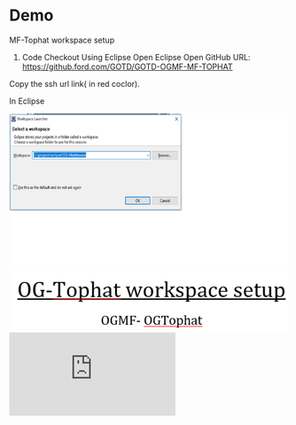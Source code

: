 # Demo
MF-Tophat workspace setup

1. Code Checkout Using Eclipse
Open Eclipse
Open GitHub URL: https://github.ford.com/GOTD/GOTD-OGMF-MF-TOPHAT



Copy the ssh url link( in red coclor).

In Eclipse

![alt text](https://github.com/sing188/Demo/blob/master/Untitled.png)
![alt text](https://github.com/sing188/Demo/blob/master/setUp.PNG)
![ Workspace setup document](https://github.com/sing188/Demo/blob/master/OG-Tophat%20workspace%20setup-converted.pdf)
